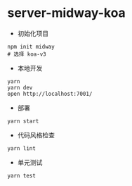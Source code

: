 # server-midway-koa

- 初始化项目

```shell
npm init midway
# 选择 koa-v3
```

- 本地开发

```shell
yarn
yarn dev
open http://localhost:7001/
```

- 部署

```shell
yarn start
```

- 代码风格检查

```shell
yarn lint
```

- 单元测试

```shell
yarn test
```
